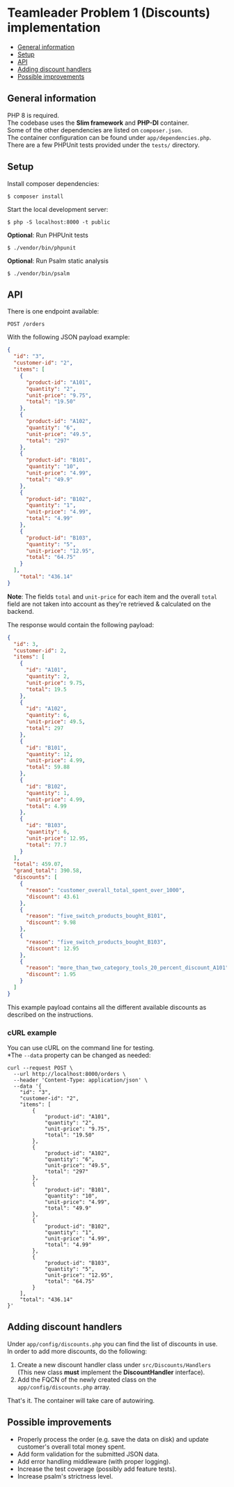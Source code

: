 # Teamleader Problem 1 (Discounts) implementation

- [General information](#general-information)
- [Setup](#setup)
- [API](#api)
- [Adding discount handlers](#adding-discount-handlers)
- [Possible improvements](#possible-improvements)
## General information

PHP 8 is required.  
The codebase uses the **Slim framework** and **PHP-DI** container.  
Some of the other dependencies are listed on `composer.json`.  
The container configuration can be found under `app/dependencies.php`.  
There are a few PHPUnit tests provided under the `tests/` directory.


## Setup

Install composer dependencies:
```shell
$ composer install
```

Start the local development server:
```shell
$ php -S localhost:8000 -t public 
```

**Optional**: Run PHPUnit tests
```shell
$ ./vendor/bin/phpunit
```

**Optional**: Run Psalm static analysis
```shell
$ ./vendor/bin/psalm
```

## API

There is one endpoint available:
```
POST /orders
```

With the following JSON payload example:  
```json
{
  "id": "3",
  "customer-id": "2",
  "items": [
    {
      "product-id": "A101",
      "quantity": "2",
      "unit-price": "9.75",
      "total": "19.50"
    },
    {
      "product-id": "A102",
      "quantity": "6",
      "unit-price": "49.5",
      "total": "297"
    },
    {
      "product-id": "B101",
      "quantity": "10",
      "unit-price": "4.99",
      "total": "49.9"
    },
    {
      "product-id": "B102",
      "quantity": "1",
      "unit-price": "4.99",
      "total": "4.99"
    },
    {
      "product-id": "B103",
      "quantity": "5",
      "unit-price": "12.95",
      "total": "64.75"
    }
  ],
    "total": "436.14"
}
```
**Note**: The fields `total` and `unit-price` for each item and the overall `total` field are not taken into account as they're retrieved & calculated on the backend.

The response would contain the following payload:  
```json
{
  "id": 3,
  "customer-id": 2,
  "items": [
    {
      "id": "A101",
      "quantity": 2,
      "unit-price": 9.75,
      "total": 19.5
    },
    {
      "id": "A102",
      "quantity": 6,
      "unit-price": 49.5,
      "total": 297
    },
    {
      "id": "B101",
      "quantity": 12,
      "unit-price": 4.99,
      "total": 59.88
    },
    {
      "id": "B102",
      "quantity": 1,
      "unit-price": 4.99,
      "total": 4.99
    },
    {
      "id": "B103",
      "quantity": 6,
      "unit-price": 12.95,
      "total": 77.7
    }
  ],
  "total": 459.07,
  "grand_total": 390.58,
  "discounts": [
    {
      "reason": "customer_overall_total_spent_over_1000",
      "discount": 43.61
    },
    {
      "reason": "five_switch_products_bought_B101",
      "discount": 9.98
    },
    {
      "reason": "five_switch_products_bought_B103",
      "discount": 12.95
    },
    {
      "reason": "more_than_two_category_tools_20_percent_discount_A101",
      "discount": 1.95
    }
  ]
}
```
This example payload contains all the different available discounts as described on the instructions.

### cURL example

You can use cURL on the command line for testing.  
*The `--data` property can be changed as needed:
```
curl --request POST \
  --url http://localhost:8000/orders \
  --header 'Content-Type: application/json' \
  --data '{
	"id": "3",
	"customer-id": "2",
	"items": [
		{
			"product-id": "A101",
			"quantity": "2",
			"unit-price": "9.75",
			"total": "19.50"
		},
		{
			"product-id": "A102",
			"quantity": "6",
			"unit-price": "49.5",
			"total": "297"
		},
		{
			"product-id": "B101",
			"quantity": "10",
			"unit-price": "4.99",
			"total": "49.9"
		},
		{
			"product-id": "B102",
			"quantity": "1",
			"unit-price": "4.99",
			"total": "4.99"
		},
		{
			"product-id": "B103",
			"quantity": "5",
			"unit-price": "12.95",
			"total": "64.75"
		}
	],
	"total": "436.14"
}'
```

## Adding discount handlers

Under `app/config/discounts.php` you can find the list of discounts in use.  
In order to add more discounts, do the following:

1. Create a new discount handler class under `src/Discounts/Handlers` (This new class **must** implement the **DiscountHandler** interface).
2. Add the FQCN of the newly created class on the `app/config/discounts.php` array.

That's it. The container will take care of autowiring.

## Possible improvements
- Properly process the order (e.g. save the data on disk) and update customer's overall total money spent.
- Add form validation for the submitted JSON data.
- Add error handling middleware (with proper logging).
- Increase the test coverage (possibly add feature tests).
- Increase psalm's strictness level.
